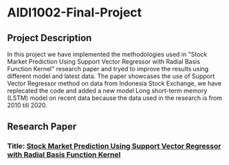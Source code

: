 # AIDI1002-Final-Project

## Project Description
In this project we have implemented the methodologies used in "Stock Market Prediction Using Support Vector Regressor with Radial Basis Function Kernel" research paper and tryed to improve the results using different model and latest data. The paper showcases the use of Support Vector Regressor method on data from Indonesia Stock Exchange, we have replecated the code and added a new model Long short-term memory (LSTM) model on recent data because the data used in the research is from 2010 till 2020.

## Research Paper
<h3>Title: <a href= "https://dl.acm.org/doi/abs/10.1145/3512388.3512444">Stock Market Prediction Using Support Vector Regressor with Radial Basis Function Kernel</a></h3>
